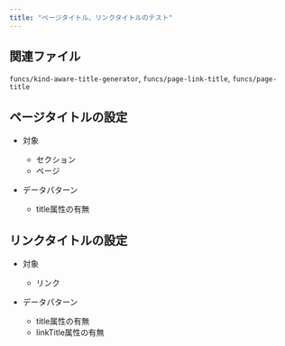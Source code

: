 ```yaml
---
title: "ページタイトル、リンクタイトルのテスト"
---
```


## 関連ファイル

`funcs/kind-aware-title-generator`, `funcs/page-link-title`, `funcs/page-title`

## ページタイトルの設定

* 対象
  * セクション
  * ページ

* データパターン
  * title属性の有無

## リンクタイトルの設定

* 対象
  * リンク

* データパターン
  * title属性の有無
  * linkTitle属性の有無
